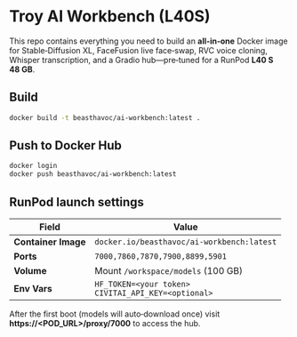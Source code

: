 # Troy AI Workbench (L40S)

This repo contains everything you need to build an **all‑in‑one** Docker image
for Stable‑Diffusion XL, FaceFusion live face‑swap, RVC voice cloning,
Whisper transcription, and a Gradio hub—pre‑tuned for a RunPod **L40 S 48 GB**.

## Build

```bash
docker build -t beasthavoc/ai-workbench:latest .
```

## Push to Docker Hub

```bash
docker login
docker push beasthavoc/ai-workbench:latest
```

## RunPod launch settings

| Field                | Value                           |
|----------------------|---------------------------------|
| **Container Image**  | `docker.io/beasthavoc/ai-workbench:latest` |
| **Ports**            | `7000,7860,7870,7900,8899,5901` |
| **Volume**           | Mount `/workspace/models` (100 GB) |
| **Env Vars**         | `HF_TOKEN=<your token>`<br>`CIVITAI_API_KEY=<optional>` |

After the first boot (models will auto‑download once) visit
**https://<POD_URL>/proxy/7000** to access the hub.
